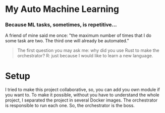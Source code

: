 # My Auto Machine Learning
### Because ML tasks, sometimes, is repetitive...

A friend of mine said me once: "the maximum number of times that I do some task are two. The third one will already be automated."

> The first question you may ask me: why did you use Rust to make the orchestrator? R: just because I would like to learn a new language.

# Setup
I tried to make this project collaborative, so, you can add you own module if you want to. To make it possible, without you have to understand the whole project, I separated the project in several Docker images. The orchestrator is responsible to run each one. So, the orchestrator is the boss.